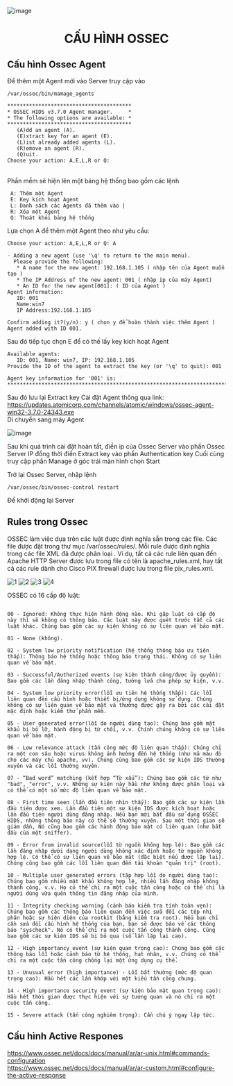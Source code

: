 ![image](https://github.com/Duxk12801/ossec-install/assets/89244582/eb9c9c71-1098-4de1-b14c-1390d184cdbc)

<h1 align="center">CẤU HÌNH OSSEC</h1>

<h2>Cấu hình Ossec Agent</h2>

  Để thêm một Agent mới vào Server truy cập vào 
  ```
  /var/ossec/bin/mamage_agents
  ```

```
****************************************
* OSSEC HIDS v3.7.0 Agent manager.     *
* The following options are available: *
****************************************
   (A)dd an agent (A).
   (E)xtract key for an agent (E).
   (L)ist already added agents (L).
   (R)emove an agent (R).
   (Q)uit.
Choose your action: A,E,L,R or Q:

```
<br>Phần mềm sẽ hiện lên một bảng hệ thống bao gồm các lệnh</br>
```
 A: Thêm một Agent
 E: Key kích hoạt Agent
 L: Danh sách các Agents đã thêm vào |
 R: Xóa một Agent
 Q: Thoát khỏi bảng hệ thống
```
Lựa chọn A để thêm một Agent theo như yêu cầu:
```
Choose your action: A,E,L,R or Q: A

- Adding a new agent (use '\q' to return to the main menu).
  Please provide the following:
   * A name for the new agent: 192.168.1.105 ( nhập tên của Agent muốn tạo )
   * The IP Address of the new agent: 001 ( nhập ip của máy Agent)
   * An ID for the new agent[001]: ( ID của Agent )
Agent information:
   ID: 001
   Name:win7
   IP Address:192.168.1.105

Confirm adding it?(y/n): y ( chọn y để hoàn thành việc thêm Agent )
Agent added with ID 001.

```
Sau đó tiếp tục chọn E để có thế lấy key kích hoạt Agent
```
Available agents:
   ID: 001, Name: win7, IP: 192.168.1.105
Provide the ID of the agent to extract the key (or '\q' to quit): 001

Agent key information for '001' is:
*********************************************************************************************

```
Sau đó lưu lại Extract key
Cài đặt Agent thông qua link: https://updates.atomicorp.com/channels/atomic/windows/ossec-agent-win32-3.7.0-24343.exe
<br>Di chuyển sang máy Agent</br>

![image](https://github.com/Duxk12801/ossec-install/assets/89244582/43222282-a588-478c-abd8-35dc4372be50)

Sau khi quá trình cài đặt hoàn tất, điền ip của Ossec Server vào phần Ossec Server IP đồng thời điền Extract key vào phần Authentication key
Cuối cùng truy cập phần Manage ở góc trái màn hình chọn Start

Trở lại Ossec Server, nhập lệnh 
```
/var/ossec/bin/ossec-control restart
```
Để khởi động lại Server

<h2>Rules trong Ossec</h2>

OSSEC làm việc dựa trên các luật được định nghĩa sẵn trong các file. Các
file được đặt trong thư mục /var/ossec/rules/. Mỗi rule được định nghĩa trong các
file XML đã được phân loại . Ví dụ, tất cả các rule liên quan đến Apache HTTP
Server được lưu trong file có tên là apache_rules.xml, hay tất cả các rule dành cho
Cisco PIX firewall được lưu trong file pix_rules.xml.

![1](https://github.com/Duxk12801/ossec-install/assets/89244582/12f8b68d-416e-44e8-8b04-d77d239326e5)
![2](https://github.com/Duxk12801/ossec-install/assets/89244582/616e35c1-8e93-4f27-8fc5-e2f1df44e894)
![3](https://github.com/Duxk12801/ossec-install/assets/89244582/89109c00-f3c7-44e0-9ace-2e8ac3c628a4)
![4](https://github.com/Duxk12801/ossec-install/assets/89244582/384399fc-42ca-4d09-9c7f-c4ee16161e63)

OSSEC có 16 cấp độ luật:
```

00 - Ignored: Không thực hiện hành động nào. Khi gặp luật có cấp độ này thì sẽ không có thông báo. Các luật này được quét trước tất cả các luật khác. Chúng bao gồm các sự kiện không có sự liên quan về bảo mật.

01 - None (không).

02 - System low priority notification (hệ thống thông báo ưu tiên thấp): Thông báo hệ thống hoặc thông báo trạng thái. Không có sự liên quan về bảo mật.

03 - Successful/Authorized events (sự kiện thành công/được ủy quyền): Bao gồm các lần đăng nhập thành công, tường lửa cho phép sự kiện, v.v.

04 - System low priority error(lỗi ưu tiên hệ thống thấp): Các lỗi liên quan đến cấu hình hoặc thiết bị/ứng dụng không sử dụng. Chúng không có sự liên quan về bảo mật và thường được gây ra bởi các cài đặt mặc định hoặc kiểm thử phần mềm.

05 - User generated error(lỗi do người dùng tạo): Chúng bao gồm mật khẩu bị bỏ lỡ, hành động bị từ chối, v.v. Chính chúng không có sự liên quan về bảo mật.

06 - Low relevance attack (tấn công mức độ liên quan thấp): Chúng chỉ ra một con sâu hoặc virus không ảnh hưởng đến hệ thống (như mã màu đỏ cho các máy chủ apache, vv). Chúng cũng bao gồm các sự kiện IDS thường xuyên và các lỗi thường xuyên.

07 - “Bad word” matching (kết hợp “Từ xấu”): Chúng bao gồm các từ như "bad", "error", v.v. Những sự kiện này hầu như không được phân loại và có thể có một số mức độ liên quan về bảo mật.

08 - First time seen (lần đầu tiên nhìn thấy): Bao gồm các sự kiện lần đầu tiên được xem. Lần đầu tiên một sự kiện IDS được kích hoạt hoặc lần đầu tiên người dùng đăng nhập. Nếu bạn mới bắt đầu sử dụng OSSEC HIDS, những thông báo này có thể sẽ thường xuyên. Sau một thời gian sẽ giảm dần, Nó cũng bao gồm các hành động bảo mật có liên quan (như bắt đầu của một sniffer).

09 - Error from invalid source(lỗi từ nguồn không hợp lệ): Bao gồm các lần đăng nhập dưới dạng người dùng không xác định hoặc từ nguồn không hợp lệ. Có thể có sự liên quan về bảo mật (đặc biệt nếu được lặp lại). Chúng cũng bao gồm các lỗi liên quan đến tài khoản "quản trị" (root).

10 - Multiple user generated errors (tập hợp lỗi do người dùng tạo): Chúng bao gồm nhiều mật khẩu không hợp lệ, nhiều lần đăng nhập không thành công, v.v. Họ có thể chỉ ra một cuộc tấn công hoặc có thể chỉ là người dùng vừa quên thông tin đăng nhập của mình.

11 - Integrity checking warning (cảnh báo kiểm tra tính toàn vẹn): Chúng bao gồm các thông báo liên quan đến việc sửa đổi các tệp nhị phân hoặc sự hiện diện của rootkit (bằng kiểm tra root). Nếu bạn chỉ cần sửa đổi cấu hình hệ thống của bạn, bạn sẽ được báo về các thông báo "syscheck". Nó có thể chỉ ra một cuộc tấn công thành công. Cũng bao gồm các sự kiện IDS sẽ bị bỏ qua (số lần lặp lại cao).

12 - High importancy event (sự kiện quan trọng cao): Chúng bao gồm các thông báo lỗi hoặc cảnh báo từ hệ thống, hạt nhân, v.v. Chúng có thể chỉ ra một cuộc tấn công chống lại một ứng dụng cụ thể.

13 - Unusual error (high importance) - Lỗi bất thường (mức độ quan trọng cao): Hầu hết các lần khớp với một kiểu tấn công chung.

14 - High importance security event (sự kiện bảo mật quan trọng cao): Hầu hết thời gian được thực hiện với sự tương quan và nó chỉ ra một cuộc tấn công.

15 - Severe attack (tấn công nghiêm trọng): Cần chú ý ngay lập tức.
```

<h2>Cấu hình Active Respones</h2>

https://www.ossec.net/docs/docs/manual/ar/ar-unix.html#commands-configuration
<br>https://www.ossec.net/docs/docs/manual/ar/ar-custom.html#configure-the-active-response</br>
